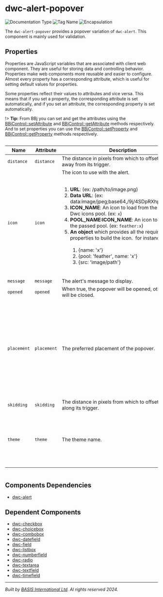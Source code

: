 # dwc-alert-popover
![Documentation Type](https://img.shields.io/badge/Documentation-dwc-%23006aff) ![Tag Name](https://img.shields.io/badge/Component-dwc--alert--popover-%23006aff)  ![Encapsulation](https://img.shields.io/badge/Encapsulation-shadow-%23006aff)

The `dwc-alert-popover` provides a popover variation of `dwc-alert`.
This component is mainly used for validation.


## Properties 


Properties are JavaScript variables that are associated with client web component.
They are useful for storing data and controlling behavior. Properties make web components more reusable and easier to configure.
Almost every property has a corresponding attribute, which is useful for setting default values for properties.

Some properties reflect their values to attributes and vice versa. This means that if you set a property, the corresponding attribute is set automatically, and if you set an attribute, the corresponding property is set automatically.

!> **Tip:** From BBj you can set and get the attributes using the [BBjControl::setAttribute](https://documentation.basis.cloud/BASISHelp/WebHelp/bbjobjects/SysGui/bbjcontrol/BBjControl_setAttribute.htm)
and [BBjControl::getAttribute](https://documentation.basis.cloud/BASISHelp/WebHelp/bbjobjects/SysGui/bbjcontrol/BBjControl_getAttribute.htm) methods respectively.
And to set properties you can use the [BBjControl::setProperty](https://documentation.basis.cloud/BASISHelp/WebHelp/bbjobjects/SysGui/bbjcontrol/BBjControl_setProperty.htm) and [BBjControl::getProperty](https://documentation.basis.cloud/BASISHelp/WebHelp/bbjobjects/SysGui/bbjcontrol/BBjControl_getProperty.htm) methods respectively.
<div style="overflow-x: auto;">

| Name          | Attribute     | Description                                                                                                                                                                                                                                                                                                                                                                                                                                                                                                                                                                                                                          | Reflects | Type                                                                                                                                                                   | Default        |
| ------------- | ------------- | ------------------------------------------------------------------------------------------------------------------------------------------------------------------------------------------------------------------------------------------------------------------------------------------------------------------------------------------------------------------------------------------------------------------------------------------------------------------------------------------------------------------------------------------------------------------------------------------------------------------------------------ | :------: | ---------------------------------------------------------------------------------------------------------------------------------------------------------------------- | -------------- |
| ``distance``  | ``distance``  | The distance in pixels from which to offset the alert away from its trigger.                                                                                                                                                                                                                                                                                                                                                                                                                                                                                                                                                         | &#x2718; | ``number``                                                                                                                                                             | ``2``          |
| ``icon``      | ``icon``      | The icon to use with the alert.&nbsp;&nbsp;<ol>&nbsp;<li> <b>URL</b>: (ex: /path/to/image.png)&nbsp;<li> <b>Data URL</b>: (ex: data:image/jpeg;base64,/9j/4SDpRXhpZgAAT....)&nbsp;<li> <b>ICON_NAME</b>: An icon to load from the default Dwc icons pool. (ex: ``x``)&nbsp;<li> <b>POOL_NAME:ICON_NAME</b>: An icon to load from the passed pool. (ex: ``feather:x``)&nbsp;<li> <b>An object</b> which provides all the required properties to build the icon.&nbsp;   for instance:&nbsp;   <ol>&nbsp;     <li> {name: 'x'}&nbsp;     <li> {pool: 'feather', name: 'x'}&nbsp;     <li> {src: 'image/path'}&nbsp;   </ol>&nbsp;</ol> | &#x2718; | ``object \| string``                                                                                                                                                   | ``'dwc:info'`` |
| ``message``   | ``message``   | The alert's message to display.                                                                                                                                                                                                                                                                                                                                                                                                                                                                                                                                                                                                      | &#x2718; | ``string``                                                                                                                                                             |                |
| ``opened``    | ``opened``    | When true, the popover will be opened, otherwise it will be closed.                                                                                                                                                                                                                                                                                                                                                                                                                                                                                                                                                                  | &#x2714; | ``boolean``                                                                                                                                                            | ``false``      |
| ``placement`` | ``placement`` | The preferred placement of the popover.                                                                                                                                                                                                                                                                                                                                                                                                                                                                                                                                                                                              | &#x2718; | ``"bottom" \| "bottom-end" \| "bottom-start" \| "left" \| "left-end" \| "left-start" \| "right" \| "right-end" \| "right-start" \| "top" \| "top-end" \| "top-start"`` | ``'bottom'``   |
| ``skidding``  | ``skidding``  | The distance in pixels from which to offset the alert along its trigger.                                                                                                                                                                                                                                                                                                                                                                                                                                                                                                                                                             | &#x2718; | ``number``                                                                                                                                                             | ``0``          |
| ``theme``     | ``theme``     | The theme name.                                                                                                                                                                                                                                                                                                                                                                                                                                                                                                                                                                                                                      | &#x2714; | ``"danger" \| "default" \| "gray" \| "info" \| "primary" \| "success" \| "warning"``                                                                                   | ``'default'``  |


</div>

## Components Dependencies

- [dwc-alert](web-components/dwc-alert.md)


## Dependent Components

- [dwc-checkbox](web-components/dwc-checkbox.md)
- [dwc-choicebox](web-components/dwc-choicebox.md)
- [dwc-combobox](web-components/dwc-combobox.md)
- [dwc-datefield](web-components/dwc-datefield.md)
- [dwc-field](web-components/dwc-field.md)
- [dwc-listbox](web-components/dwc-listbox.md)
- [dwc-numberfield](web-components/dwc-numberfield.md)
- [dwc-radio](web-components/dwc-radio.md)
- [dwc-textarea](web-components/dwc-textarea.md)
- [dwc-textfield](web-components/dwc-textfield.md)
- [dwc-timefield](web-components/dwc-timefield.md)


----------------------------------------------
*Built by [BASIS International Ltd](https://www.basis.cloud/). Al rights reserved 2024.*
